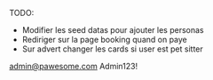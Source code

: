 TODO: 
- Modifier les seed datas pour ajouter les personas
- Rediriger sur la page booking quand on paye
- Sur advert changer les cards si user est pet sitter


admin@pawesome.com
Admin123!